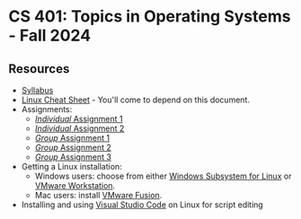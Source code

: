 # CS 401: Topics in Operating Systems - Fall 2024

## Resources

* [Syllabus](SYLLABUS.md)
* [Linux Cheat Sheet](CHEATSHEET.md) - You'll come to depend on this document.
* Assignments:
  * [*Individual* Assignment 1](I_ASSIGN1.md)
  * [*Individual* Assignment 2](I_ASSIGN2.md)
  * [*Group* Assignment 1](G_ASSIGN1.md)
  * [*Group* Assignment 2](G_ASSIGN2.md)
  * [*Group* Assignment 3](G_ASSIGN3.md)
* Getting a Linux installation:
  * Windows users: choose from either [Windows Subsystem for Linux](WSL.md) or [VMware Workstation](VMWARE.md).
  * Mac users: install [VMware Fusion](VMWARE.md).
* Installing and using [Visual Studio Code](VSCODE.md) on Linux for script editing